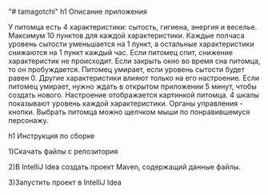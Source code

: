 "# tamagotchi" 
h1 Описание приложения

У питомца есть 4 характеристики: сытость, гигиена, энергия и веселье. Максимум 10 пунктов для каждой характеристики. Каждые полчаса уровень сытости уменьшается на 1 пункт, а остальные характеристики снижаются на 1 пункт каждый час. 
Если питомец спит, снижение характеристик не происходит. Если закрыть окно во время сна питомца, то он пробуждается. Питомец умирает, если уровень сытости будет равен 0. Другие характеристики влияют только на его настроение. 
Если питомец умирает, нужно ждать в открытом приложении 5 минут, чтобы создать нового.
Настроение отображается картинкой питомца. 4 шкалы показывают уровень каждой характеристики. Органы управления - кнопки. Выбрать питомца можно щелчком мыши по понравившемуся персонажу.

h1 Инструкция по сборке

1)Скачать файлы с репозитория

2)В IntelliJ Idea создать проект Maven, содержащий данные файлы.

3)Запустить проект в IntelliJ Idea



